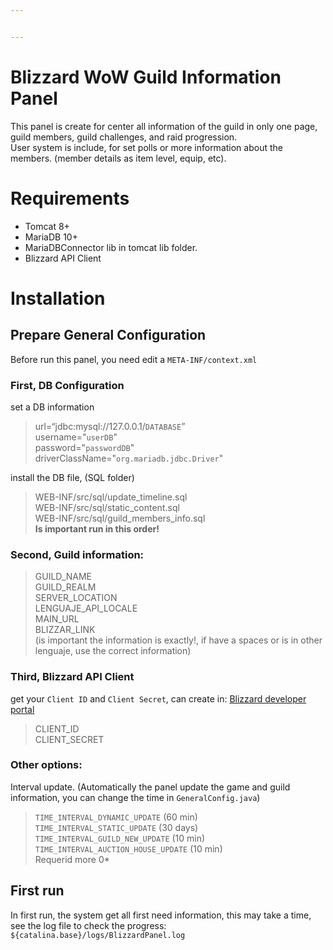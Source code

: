 ```yaml
---


---
```


<h1 id="blizzard-wow-guild-information-panel">Blizzard WoW Guild Information Panel</h1>
<p>This panel is create for center all information of the guild in only one page, guild members, guild challenges, and raid progression.<br>
User system is include, for set polls or more information about the members. (member details as item level, equip, etc).</p>
<h1 id="requirements">Requirements</h1>
<ul>
<li>Tomcat 8+</li>
<li>MariaDB 10+</li>
<li>MariaDBConnector lib in tomcat lib folder.</li>
<li>Blizzard API Client</li>
</ul>
<h1 id="installation">Installation</h1>
<h2 id="prepare-general-configuration">Prepare General Configuration</h2>
<p>Before run this panel, you need edit a <code>META-INF/context.xml</code></p>
<h3 id="first-db-configuration">First, DB Configuration</h3>
<p>set a DB information</p>
<blockquote>
<p>url=“jdbc:mysql://127.0.0.1/<code>DATABASE</code>”<br>
username="<code>userDB</code>"<br>
password="<code>passwordDB</code>"<br>
driverClassName="<code>org.mariadb.jdbc.Driver</code>"</p>
</blockquote>
<p>install the DB file, (SQL folder)</p>
<blockquote>
<p>WEB-INF/src/sql/update_timeline.sql<br>
WEB-INF/src/sql/static_content.sql<br>
WEB-INF/src/sql/guild_members_info.sql<br>
<strong>Is important run in this order!</strong></p>
</blockquote>
<h3 id="second-guild-information">Second, Guild information:</h3>
<blockquote>
<p>GUILD_NAME<br>
GUILD_REALM<br>
SERVER_LOCATION<br>
LENGUAJE_API_LOCALE<br>
MAIN_URL<br>
BLIZZAR_LINK<br>
(is important the information is exactly!, if have a spaces or is in other lenguaje, use the correct information)</p>
</blockquote>
<h3 id="third-blizzard-api-client">Third, Blizzard API Client</h3>
<p>get your <code>Client ID</code> and <code>Client Secret</code>, can create in: <a href="https://develop.battle.net/access/clients">Blizzard developer portal</a></p>
<blockquote>
<p>CLIENT_ID<br>
CLIENT_SECRET</p>
</blockquote>
<h3 id="other-options">Other options:</h3>
<p>Interval update. (Automatically the panel update the game and guild information, you can change the time in <code>GeneralConfig.java</code>)</p>
<blockquote>
<p><code>TIME_INTERVAL_DYNAMIC_UPDATE</code> (60 min)<br>
<code>TIME_INTERVAL_STATIC_UPDATE</code> (30 days)<br>
<code>TIME_INTERVAL_GUILD_NEW_UPDATE</code> (10 min)<br>
<code>TIME_INTERVAL_AUCTION_HOUSE_UPDATE</code> (10 min)<br>
Requerid more 0*</p>
</blockquote>
<h2 id="first-run">First run</h2>
<p>In first run, the system get all first need information, this may take a time, see the log file to check the progress:<br>
<code>${catalina.base}/logs/BlizzardPanel.log</code></p>

